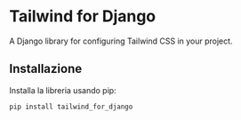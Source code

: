 # Tailwind for Django

A Django library for configuring Tailwind CSS in your project.

## Installazione

Installa la libreria usando pip:

```bash
pip install tailwind_for_django